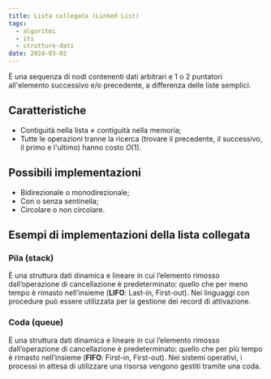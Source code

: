 ```yaml
---
title: Lista collegata (Linked List)
tags:
  - algoritmi
  - its
  - strutture-dati
date: 2024-03-02
---
```

È una sequenza di nodi contenenti dati arbitrari e 1 o 2 puntatori all'elemento successivo e/o precedente, a differenza delle liste semplici.

## Caratteristiche

- Contiguità nella lista $\neq$ contiguità nella memoria;
- Tutte le operazioni tranne la ricerca (trovare il precedente, il successivo, il primo e l'ultimo) hanno costo $O(1)$.

## Possibili implementazioni

- Bidirezionale o monodirezionale;
- Con o senza sentinella;
- Circolare o non circolare.

## Esempi di implementazioni della lista collegata

### Pila (stack)

È una struttura dati dinamica e lineare in cui l’elemento rimosso dall’operazione di cancellazione è predeterminato: quello che per meno tempo è rimasto nell’insieme (**LIFO**: Last-in, First-out). Nei linguaggi con procedure può essere utilizzata per la gestione dei record di attivazione.

### Coda (queue)

È una struttura dati dinamica e lineare in cui l’elemento rimosso dall’operazione di cancellazione è predeterminato: quello che per più tempo è rimasto nell’insieme (**FIFO**: First-in, First-out). Nei sistemi operativi, i processi in attesa di utilizzare una risorsa vengono gestiti tramite una coda. 

